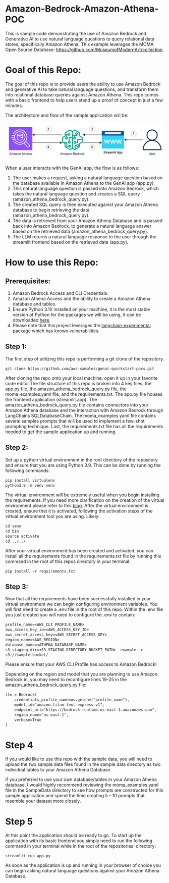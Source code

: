 # Amazon-Bedrock-Amazon-Athena-POC

This is sample code demonstrating the use of Amazon Bedrock and Generative AI to use natural language questions to query relational data stores, specifically Amazon Athena. This example leverages the MOMA Open Source Database: https://github.com/MuseumofModernArt/collection.

# **Goal of this Repo:**

The goal of this repo is to provide users the ability to use Amazon Bedrock and generative AI to take natural language questions, and transform them into relational database queries against Amazon Athena.
This repo comes with a basic frontend to help users stand up a proof of concept in just a few minutes.

The architecture and flow of the sample application will be:

![Alt text](images/architecture.png "POC Architecture")

When a user interacts with the GenAI app, the flow is as follows:

1. The user makes a request, asking a natural language question based on the database available in Amazon Athena to the GenAI app (app.py).
2. This natural language question is passed into Amazon Bedrock, which takes the natural language question and creates a SQL query (amazon_athena_bedrock_query.py).
3. The created SQL query is then executed against your Amazon Athena database to begin retrieving the data (amazon_athena_bedrock_query.py).
4. The data is retrieved from your Amazon Athena Database and is passed back into Amazon Bedrock, to generate a natural language answer based on the retrieved data (amazon_athena_bedrock_query.py).
5. The LLM returns a natural language response to the user through the streamlit frontend based on the retrieved data (app.py).

# How to use this Repo:

## Prerequisites:

1. Amazon Bedrock Access and CLI Credentials.
2. Amazon Athena Access and the ability to create a Amazon Athena database and tables.
3. Ensure Python 3.10 installed on your machine, it is the most stable version of Python for the packages we will be using, it can be downloaded [here](https://www.python.org/downloads/release/python-3100/).
4. Please note that this project leverages the [langchain-experimental](https://pypi.org/project/langchain-experimental/) package which has known vulnerabilities.

## Step 1:

The first step of utilizing this repo is performing a git clone of the repository.

```
git clone https://github.com/aws-samples/genai-quickstart-pocs.git
```

After cloning the repo onto your local machine, open it up in your favorite code editor.The file structure of this repo is broken into 4 key files,
the app.py file, the amazon_athena_bedrock_query.py file, the moma_examples.yaml file, and the requirements.txt. The app.py file houses the frontend application (streamlit app).
The amazon_athena_bedrock_query.py file contains connectors into your Amazon Athena database and the interaction with Amazon Bedrock through LangChains SQLDatabaseChain.
The moma_examples.yaml file contains several samples prompts that will be used to implement a few-shot prompting technique. Last, the requirements.txt
file has all the requirements needed to get the sample application up and running.

## Step 2:

Set up a python virtual environment in the root directory of the repository and ensure that you are using Python 3.9. This can be done by running the following commands:

```
pip install virtualenv
python3.9 -m venv venv
```

The virtual environment will be extremely useful when you begin installing the requirements. If you need more clarification on the creation of the virtual environment please refer to this [blog](https://www.freecodecamp.org/news/how-to-setup-virtual-environments-in-python/).
After the virtual environment is created, ensure that it is activated, following the activation steps of the virtual environment tool you are using. Likely:

```
cd venv
cd bin
source activate
cd ../../
```

After your virtual environment has been created and activated, you can install all the requirements found in the requirements.txt file by running this command in the root of this repos directory in your terminal:

```
pip install -r requirements.txt
```

## Step 3:

Now that all the requirements have been successfully installed in your virtual environment we can begin configuring environment variables.
You will first need to create a .env file in the root of this repo. Within the .env file you just created you will need to configure the .env to contain:

```
profile_name=<AWS_CLI_PROFILE_NAME>
aws_access_key_id=<AWS_ACCESS_KEY_ID>
aws_secret_access_key=<AWS_SECRET_ACCESS_KEY>
region_name=<AWS_REGION>
database_name=<ATHENA_DATABASE_NAME>
s3_staging_dir=<S3_STAGING_DIRECTORY_BUCKET_PATH>  example -> s3://sample-bucket/
```

Please ensure that your AWS CLI Profile has access to Amazon Bedrock!

Depending on the region and model that you are planning to use Amazon Bedrock in, you may need to reconfigure lines 19-25 in the amazon_athena_bedrock_query.py file:

```
llm = Bedrock(
    credentials_profile_name=os.getenv("profile_name"),
    model_id="amazon.titan-text-express-v1",
    endpoint_url="https://bedrock-runtime.us-east-1.amazonaws.com",
    region_name="us-east-1",
    verbose=True
)
```

# Step 4

If you would like to use this repo with the sample data, you will need to upload the two sample data files found in the sample data directory as two individual tables to your Amazon Athena Database.

If you preferred to use your own database/tables in your Amazon Athena database, I would highly recommend reviewing the moma_examples.yaml file in the SampleData directory to see how prompts are constructed for this sample application and spend the time creating 5 - 10 prompts that resemble your dataset more closely.

# Step 5

At this point the application should be ready to go. To start up the application with its basic frontend you simply need to run the following command in your terminal while in the root of the repositories' directory:

```
streamlit run app.py
```

As soon as the application is up and running in your browser of choice you can begin asking natural language questions against your Amazon Athena Database.
